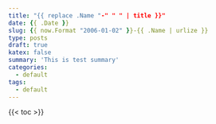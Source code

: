 ```yaml
---
title: "{{ replace .Name "-" " " | title }}"
date: {{ .Date }}
slug: {{ now.Format "2006-01-02" }}-{{ .Name | urlize }}
type: posts
draft: true
katex: false
summary: 'This is test summary'
categories:
  - default
tags:
  - default
---
```


{{< toc >}}